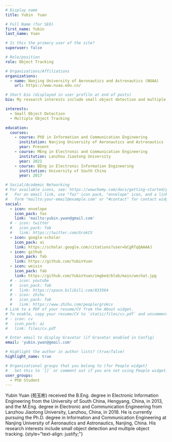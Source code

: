 ```yaml
---
# Display name
title: Yubin  Yuan

# Full Name (for SEO)
first_name: Yubin
last_name: Yuan

# Is this the primary user of the site?
superuser: false

# Role/position
role: Object Tracking

# Organizations/Affiliations
organizations:
  - name: Nanjing University of Aeronautics and Astronautics (NUAA)
    url: https://www.nuaa.edu.cn/

# Short bio (displayed in user profile at end of posts)
bio: My research interests include small object detection and multiple object tracking.

interests:
  - Small Object Detection
  - Multiple Object Tracking

education:
  courses:
    - course: PhD in Information and Communication Engineering
      institution: Nanjing University of Aeronautics and Astronautics
      year: Present
    - course: MEng in Electronic and Communication Engineering
      institution: Lanzhou Jiaotong University
      year: 2021
    - course: BEng in Electronic Information Engineering
      institution: University of South China
      year: 2017

# Social/Academic Networking
# For available icons, see: https://wowchemy.com/docs/getting-started/page-builder/#icons
#   For an email link, use "fas" icon pack, "envelope" icon, and a link in the
#   form "mailto:your-email@example.com" or "#contact" for contact widget.
social:
  - icon: envelope
    icon_pack: fas
    link: 'mailto:yubin.ywan@gmail.com'
  # - icon: twitter
  #   icon_pack: fab
  #   link: https://twitter.com/GrokCV
  - icon: google-scholar
    icon_pack: ai
    link: https://scholar.google.com/citations?user=bCgRTqQAAAAJ
  - icon: github
    icon_pack: fab
    link: https://github.com/YubinYuan
  - icon: weixin
    icon_pack: fab
    link: https://github.com/YubinYuan/imgbed/blob/main/wechat.jpg
  # - icon: youtube
  #   icon_pack: fab
  #   link: https://space.bilibili.com/833564
  # - icon: zhihu
  #   icon_pack: fab
  #   link: https://www.zhihu.com/people/grokcv
# Link to a PDF of your resume/CV from the About widget.
# To enable, copy your resume/CV to `static/files/cv.pdf` and uncomment the lines below.
# - icon: cv
#   icon_pack: ai
#   link: files/cv.pdf

# Enter email to display Gravatar (if Gravatar enabled in Config)
email: 'yubin.ywan@gmail.com'

# Highlight the author in author lists? (true/false)
highlight_name: true

# Organizational groups that you belong to (for People widget)
#   Set this to `[]` or comment out if you are not using People widget.
user_groups:
  - PhD Student
---
```


Yubin Yuan (苑玉彬) received the B.Eng. degree in Electronic Information Engineering from the University of South China, Hengyang, China, in 2013, and the M.Eng. degree in Electronic and Communication Engineering from Lanzhou Jiaotong University, Lanzhou, China, in 2018. He is currently pursuing the Ph.D. degree in Information and Communication Engineering at Nanjing University of Aeronautics and Astronautics, Nanjing, China. His research interests include small object detection and multiple object tracking.
{style="text-align: justify;"}

